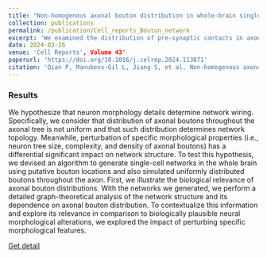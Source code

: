 ```yaml
---
title: "Non-homogenous axonal bouton distribution in whole-brain single-cell neuronal networks"
collection: publications
permalink: /publication/Cell_reports_Bouton_network
excerpt: 'We examined the distribution of pre-synaptic contacts in axons of mouse neurons and constructed wholebrain single-cell neuronal networks using an extensive dataset of 1,891 fully reconstructed neurons. We found that bouton locations were not homogeneous throughout the axon and among brain regions. As our algorithm was able to generate whole-brain single-cell connectivity matrices from full morphology reconstruction datasets, we further found that non-homogeneous bouton locations have a significant impact on network wiring, including degree distribution, triad census, and community structure. By perturbing neuronal morphology, we further explored the link between anatomical details and network topology. In our in silico exploration, we found that dendritic and axonal tree span would have the greatest impact on network wiring, followed by synaptic contact deletion. Our results suggest that neuroanatomical details must be carefully addressed in studies of whole-brain networks at the single-cell level.'
date: 2024-03-26
venue: 'Cell Reports', Volume 43'
paperurl: 'https://doi.org/10.1016/j.celrep.2024.113871'
citation: 'Qian P, Manubens-Gil L, Jiang S, et al. Non-homogenous axonal bouton distribution in whole-brain single cell neuronal networks[J]. Cell reports 43, 113871'
---
```

### Results
We hypothesize that neuron morphology details determine network wiring. Specifically, we consider that distribution of axonal boutons throughout the axonal tree is not uniform and that such distribution determines network topology. Meanwhile, perturbation of specific morphological properties (i.e., neuron tree size, complexity, and density of axonal boutons) has a differential significant impact on network structure. To test this hypothesis, we devised an algorithm to generate single-cell networks in the whole brain using putative bouton locations and also simulated uniformly distributed boutons throughout the axon. First, we illustrate the biological relevance of axonal bouton distributions. With the networks we generated, we perform a detailed graph-theoretical analysis of the network
structure and its dependence on axonal bouton distribution. To contextualize this information and explore its relevance in comparison to biologically plausible neural morphological alterations, we explored the impact of perturbing specific morphological features.

[Get detail](http://sd-jiang.github.io/files/bouton_network.pdf)
